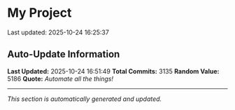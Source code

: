 # My Project


Last updated: 2025-10-24 16:25:37






































































































































































































































































































































































































































































































































































































































































































































































































































































































































































































































































































































































































































































































































































































































































































































































































































































































































































































































































































































































































































































































































































































































































































































































































































































































































































































































































































































































































































































































































































































































































































































































































































































































































































































































































































































































































































































## Auto-Update Information

**Last Updated:** 2025-10-24 16:51:49
**Total Commits:** 3135
**Random Value:** 5186
**Quote:** _Automate all the things!_

---
_This section is automatically generated and updated._